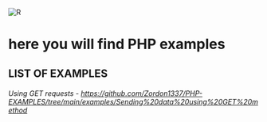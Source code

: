 ![R](https://user-images.githubusercontent.com/65111609/203176587-3975022a-7188-4792-a142-f25f067344aa.png)

# here you will find PHP examples


## LIST OF EXAMPLES ##

###### Using GET requests - https://github.com/Zordon1337/PHP-EXAMPLES/tree/main/examples/Sending%20data%20using%20GET%20method ######
